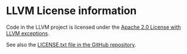 # LLVM License information

Code in the LLVM project is licensed under the
[Apache 2.0 License with LLVM exceptions](https://llvm.org/docs/DeveloperPolicy.html#new-llvm-project-license-framework).

See also the
[LICENSE.txt file in the GitHub repository](https://github.com/llvm/llvm-project/blob/main/LICENSE.TXT).
